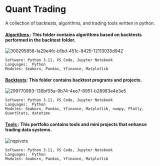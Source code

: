 #  Quant Trading
A collection of backtests, algorithms, and trading tools written in python.

#### [Algorithms ](https://github.com/guzmanwolfrank/QuantTrading/tree/main/Algorithms): This folder contains algorithms based on backtests performed in the backtest folder.    

![300295858-fa29e4fc-b1bd-451c-8425-12113035d942](https://github.com/guzmanwolfrank/QuantTrading/assets/29739578/9d526c50-b5e8-4afa-840f-325d97ab9a89)


    Software: Python 3.11, VS Code, Jupyter Notebook
    Languages:  Python
    Modules: Seaborn, Pandas, Yfinance, Matplotlib



#### [Backtests](https://github.com/guzmanwolfrank/QuantTrading/tree/main/Backtests): This folder contains backtest programs and projects.     

![299770993-136bf05a-9b74-4ee7-8951-b28983e4e3e5](https://github.com/guzmanwolfrank/QuantTrading/assets/29739578/1a35e249-dcd5-45ed-8b8e-326ebc8fefd4)


    Software: Python 3.11, VS Code, Jupyter Notebook
    Languages:  Python
    Modules: Seaborn, Pandas, Yfinance, Matplotlib, numpy, Plotly, QuantStats, datetime


#### [Tools ](https://github.com/guzmanwolfrank/QuantTrading/tree/main/Tools): This portfolio contains tools and mini projects that enhance trading data systems.    

![nqpivots](https://github.com/guzmanwolfrank/QuantTrading/assets/29739578/29695637-1150-4634-8c11-51fba32f7086)


    Software: Python 3.11, VS Code, Jupyter Notebook
    Languages:  Python
    Modules: Seaborn, Pandas, Yfinance, Matplotlib


